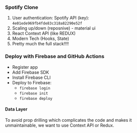 ### Spotify Clone

1. User authentication: Spotify API (key): `4e01ede969fb4fde83c318a82290e52f`
2. Scaling up/down (reposnive) - material ui
3. React Context API (like REDUX)
4. Modern Tech (Hooks, State)
5. Pretty much the full stack!!!!

### Deploy with Firebase and GitHub Actions

- Register app
- Add Firebase SDK
- Install Firebase CLI
- Deploy to Firebase:
  - `firebase login`
  - `firebase init`
  - `firebase deploy`

#### Data Layer

To avoid prop drilling which complicates the code and makes it unmaintainable, we want to use Context API or Redux.
